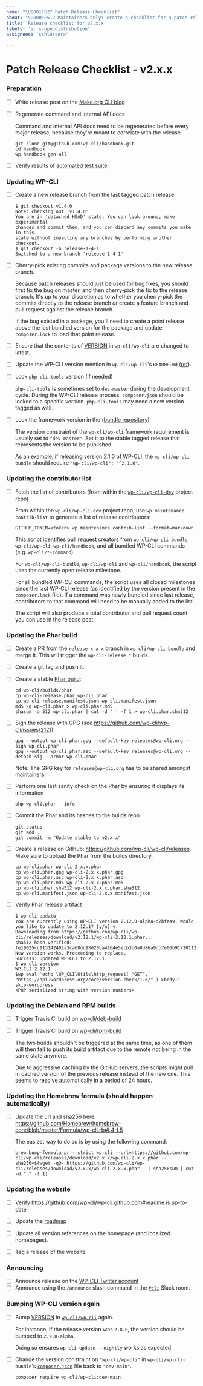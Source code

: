 ```yaml
---
name: "\U0001F527 Patch Release Checklist"
about: "\U0001F512 Maintainers only: create a checklist for a patch release process"
title: 'Release checklist for v2.x.x'
labels: 'i: scope:distribution'
assignees: 'schlessera'

---
```

# Patch Release Checklist - v2.x.x

### Preparation

- [ ] Write release post on the [Make.org CLI blog](https://make.wordpress.org/cli/wp-admin/post-new.php)
- [ ] Regenerate command and internal API docs

    Command and internal API docs need to be regenerated before every major release, because they're meant to correlate with the release.

    ```
    git clone git@github.com:wp-cli/handbook.git
    cd handbook
    wp handbook gen-all
    ```

- [ ] Verify results of [automated test suite](https://github.com/wp-cli/automated-tests)

### Updating WP-CLI

- [ ] Create a new release branch from the last tagged patch release

    ```
    $ git checkout v1.4.0
    Note: checking out 'v1.4.0'
    You are in 'detached HEAD' state. You can look around, make experimental
    changes and commit them, and you can discard any commits you make in this
    state without impacting any branches by performing another checkout.
    $ git checkout -b release-1-4-1
    Switched to a new branch 'release-1-4-1'
    ```

- [ ] Cherry-pick existing commits and package versions to the new release branch.

    Because patch releases should just be used for bug fixes, you should first fix the bug on master, and then cherry-pick the fix to the release branch. It's up to your discretion as to whether you cherry-pick the commits directly to the release branch *or* create a feature branch and pull request against the release branch.

    If the bug existed in a package, you'll need to create a point release above the last bundled version for the package and update `composer.lock` to load that point release.

- [ ] Ensure that the contents of [VERSION](https://github.com/wp-cli/wp-cli/blob/master/VERSION) in `wp-cli/wp-cli` are changed to latest.

- [ ] Update the WP-CLI version mention in `wp-cli/wp-cli`'s `README.md` ([ref](https://github.com/wp-cli/wp-cli/issues/3647)).

- [ ] Lock `php-cli-tools` version (if needed)

    `php-cli-tools` is sometimes set to `dev-master` during the development cycle. During the WP-CLI release process, `composer.json` should be locked to a specific version. `php-cli-tools` may need a new version tagged as well.

- [ ] Lock the framework version in the ([bundle repository](https://github.com/wp-cli/wp-cli-bundle/))

    The version constraint of the `wp-cli/wp-cli` framework requirement is usually set to `"dev-master"`. Set it to the stable tagged release that represents the version to be published.

    As an example, if releasing version 2.1.0 of WP-CLI, the `wp-cli/wp-cli-bundle` should require `"wp-cli/wp-cli": "^2.1.0"`.

### Updating the contributor list

- [ ] Fetch the list of contributors (from within the [`wp-cli/wp-cli-dev`](https://githubcom/wp-cli/wp-cli-dev/) project repo)

    From within the `wp-cli/wp-cli-dev` project repo, use `wp maintenance contrib-list` to generate a list of release contributors:

    ```
    GITHUB_TOKEN=<token> wp maintenance contrib-list --format=markdown
    ```

    This script identifies pull request creators from `wp-cli/wp-cli-bundle`, `wp-cli/wp-cli`, `wp-cli/handbook`, and all bundled WP-CLI commands (e.g. `wp-cli/*-command`).

    For `wp-cli/wp-cli-bundle`, `wp-cli/wp-cli` and `wp-cli/handbook`, the script uses the currently open release milestone.

    For all bundled WP-CLI commands, the script uses all closed milestones since the last WP-CLI release (as identified by the version present in the `composer.lock` file). If a command was newly bundled since last release, contributors to that command will need to be manually added to the list.

    The script will also produce a total contributor and pull request count you can use in the release post.

### Updating the Phar build

- [ ] Create a PR from the `release-x-x-x` branch in `wp-cli/wp-cli-bundle` and merge it. This will trigger the `wp-cli-release.*` builds.

- [ ] Create a git tag and push it.

- [ ] Create a stable [Phar build](https://github.com/wp-cli/builds/tree/gh-pages/phar):

    ```
    cd wp-cli/builds/phar
    cp wp-cli-release.phar wp-cli.phar
    cp wp-cli-release.manifest.json wp-cli.manifest.json
    md5 -q wp-cli.phar > wp-cli.phar.md5
    shasum -a 512 wp-cli.phar | cut -d ' ' -f 1 > wp-cli.phar.sha512
    ```

- [ ] Sign the release with GPG (see <https://github.com/wp-cli/wp-cli/issues/2121>):

    ```
    gpg --output wp-cli.phar.gpg --default-key releases@wp-cli.org --sign wp-cli.phar
    gpg --output wp-cli.phar.asc --default-key releases@wp-cli.org --detach-sig --armor wp-cli.phar
    ```

    Note: The GPG key for `releases@wp-cli.org` has to be shared amongst maintainers.

- [ ] Perform one last sanity check on the Phar by ensuring it displays its information

    ```
    php wp-cli.phar --info
    ```

- [ ] Commit the Phar and its hashes to the builds repo

    ```
    git status
    git add .
    git commit -m "Update stable to v2.x.x"
    ```

- [ ] Create a release on GitHub: <https://github.com/wp-cli/wp-cli/releases>. Make sure to upload the Phar from the builds directory.

    ```
    cp wp-cli.phar wp-cli-2.x.x.phar
    cp wp-cli.phar.gpg wp-cli-2.x.x.phar.gpg
    cp wp-cli.phar.asc wp-cli-2.x.x.phar.asc
    cp wp-cli.phar.md5 wp-cli-2.x.x.phar.md5
    cp wp-cli.phar.sha512 wp-cli-2.x.x.phar.sha512
    cp wp-cli.manifest.json wp-cli-2.x.x.manifest.json
    ```

- [ ] Verify Phar release artifact

    ```
    $ wp cli update
    You are currently using WP-CLI version 2.12.0-alpha-d2bfea9. Would you like to update to 2.12.1? [y/n] y
    Downloading from https://github.com/wp-cli/wp-cli/releases/download/v2.12.1/wp-cli-2.12.1.phar...
    sha512 hash verified: fe19025cc113142492a3ca68dd93d20ba4164e5ecb3c0a0d86a9db7e06b917201120763fa2b8256addeaa9cb745b2b8bef8e8d74a697230e30ef681f13e09186
    New version works. Proceeding to replace.
    Success: Updated WP-CLI to 2.12.1.
    $ wp cli version
    WP-CLI 2.12.1
    $wp eval 'echo \WP_CLI\Utils\http_request( "GET", "https://api.wordpress.org/core/version-check/1.6/" )->body;' --skip-wordpress
    <PHP serialized string with version numbers>
    ```

### Updating the Debian and RPM builds

- [ ] Trigger Travis CI build on [wp-cli/deb-build](https://github.com/wp-cli/deb-build)
- [ ] Trigger Travis CI build on [wp-cli/rpm-build](https://github.com/wp-cli/rpm-build)

    The two builds shouldn't be triggered at the same time, as one of them will then fail to push its build artifact due to the remote not being in the same state anymore.

    Due to aggressive caching by the GitHub servers, the scripts might pull in cached version of the previous release instead of the new one. This seems to resolve automatically in a period of 24 hours.

### Updating the Homebrew formula (should happen automatically)

- [ ] Update the url and sha256 here: https://github.com/Homebrew/homebrew-core/blob/master/Formula/wp-cli.rb#L4-L5

    The easiest way to do so is by using the following command:

    ```
    brew bump-formula-pr --strict wp-cli --url=https://github.com/wp-cli/wp-cli/releases/download/v2.x.x/wp-cli-2.x.x.phar --sha256=$(wget -qO- https://github.com/wp-cli/wp-cli/releases/download/v2.x.x/wp-cli-2.x.x.phar - | sha256sum | cut -d " " -f 1)
    ```

### Updating the website

- [ ] Verify <https://github.com/wp-cli/wp-cli.github.com#readme> is up-to-date

- [ ] Update the [roadmap](https://make.wordpress.org/cli/handbook/roadmap/)

- [ ] Update all version references on the homepage (and localized homepages).

- [ ] Tag a release of the website

### Announcing

- [ ] Announce release on the [WP-CLI Twitter account](https://twitter.com/wpcli)
- [ ] Announce using the `/announce` slash command in the [`#cli`](https://wordpress.slack.com/messages/C02RP4T41) Slack room.

### Bumping WP-CLI version again

- [ ] Bump [VERSION](https://github.com/wp-cli/wp-cli/blob/master/VERSION) in [`wp-cli/wp-cli`](https://github.com/wp-cli/wp-cli) again.

    For instance, if the release version was `2.8.0`, the version should be bumped to `2.9.0-alpha`.

    Doing so ensures `wp cli update --nightly` works as expected.

- [ ] Change the version constraint on `"wp-cli/wp-cli"` in `wp-cli/wp-cli-bundle`'s [`composer.json`](https://github.com/wp-cli/wp-cli-bundle/blob/main/composer.json) file back to `"dev-main"`.

    ```
    composer require wp-cli/wp-cli:dev-main
    ```
